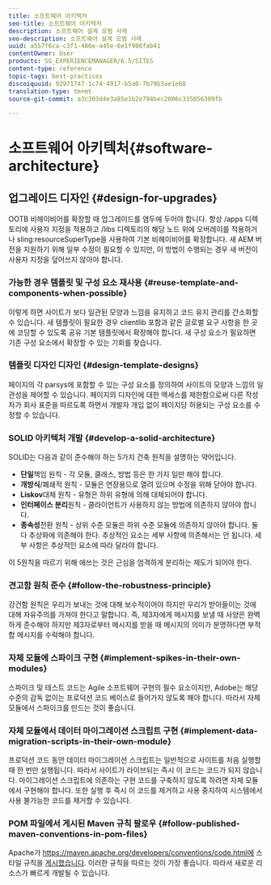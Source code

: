 ```yaml
---
title: 소프트웨어 아키텍처
seo-title: 소프트웨어 아키텍처
description: 소프트웨어 설계 모범 사례
seo-description: 소프트웨어 설계 모범 사례
uuid: a557f6ca-c3f1-486e-a45e-6e1f986fab41
contentOwner: User
products: SG_EXPERIENCEMANAGER/6.5/SITES
content-type: reference
topic-tags: best-practices
discoiquuid: 92971747-1c74-4917-b5a0-7b79b3ae1e68
translation-type: tm+mt
source-git-commit: a3c303d4e3a85e1b2e794bec2006c335056309fb

---
```



# 소프트웨어 아키텍처{#software-architecture}

## 업그레이드 디자인 {#design-for-upgrades}

OOTB 비헤이비어를 확장할 때 업그레이드를 염두에 두어야 합니다. 항상 /apps 디렉토리에 사용자 지정을 적용하고 /libs 디렉토리의 해당 노드 위에 오버레이를 적용하거나 sling:resourceSuperType을 사용하여 기본 비헤이비어를 확장합니다. 새 AEM 버전을 지원하기 위해 일부 수정이 필요할 수 있지만, 이 방법이 수행되는 경우 새 버전이 사용자 지정을 덮어쓰지 않아야 합니다.

### 가능한 경우 템플릿 및 구성 요소 재사용 {#reuse-template-and-components-when-possible}

이렇게 하면 사이트가 보다 일관된 모양과 느낌을 유지하고 코드 유지 관리를 간소화할 수 있습니다. 새 템플릿이 필요한 경우 clientlib 포함과 같은 글로벌 요구 사항을 한 곳에 코딩할 수 있도록 공유 기본 템플릿에서 확장해야 합니다. 새 구성 요소가 필요하면 기존 구성 요소에서 확장할 수 있는 기회를 찾습니다.

### 템플릿 디자인 디자인 {#design-template-designs}

페이지의 각 parsys에 포함할 수 있는 구성 요소를 정의하여 사이트의 모양과 느낌의 일관성을 제어할 수 있습니다. 페이지의 디자인에 대한 액세스를 제한함으로써 다른 작성자가 회사 표준을 따르도록 하면서 개발자 개입 없이 페이지당 허용되는 구성 요소를 수정할 수 있습니다.

### SOLID 아키텍처 개발 {#develop-a-solid-architecture}

SOLID는 다음과 같이 준수해야 하는 5가지 건축 원칙을 설명하는 약어입니다.

* **단일**&#x200B;책임 원칙 - 각 모듈, 클래스, 방법 등은 한 가지 일만 해야 합니다.
* **개방식**/폐쇄적 원칙 - 모듈은 연장용으로 열려 있으며 수정을 위해 닫아야 합니다.
* **Liskov**&#x200B;대체 원칙 - 유형은 하위 유형에 의해 대체되어야 합니다.
* **인터페이스 분리**&#x200B;원칙 - 클라이언트가 사용하지 않는 방법에 의존하지 않아야 합니다.
* **종속성**&#x200B;전환 원칙 - 상위 수준 모듈은 하위 수준 모듈에 의존하지 않아야 합니다. 둘 다 추상화에 의존해야 한다. 추상적인 요소는 세부 사항에 의존해서는 안 됩니다. 세부 사항은 추상적인 요소에 따라 달라야 합니다.

이 5원칙을 따르기 위해 애쓰는 것은 근심을 엄격하게 분리하는 제도가 되어야 한다.

### 견고함 원칙 준수 {#follow-the-robustness-principle}

강건함 원칙은 우리가 보내는 것에 대해 보수적이어야 하지만 우리가 받아들이는 것에 대해 자유주의를 가져야 한다고 말합니다. 즉, 제3자에게 메시지를 보낼 때 사양은 완벽하게 준수해야 하지만 제3자로부터 메시지를 받을 때 메시지의 의미가 분명하다면 부적합 메시지를 수락해야 합니다.

### 자체 모듈에 스파이크 구현 {#implement-spikes-in-their-own-modules}

스파이크 및 테스트 코드는 Agile 소프트웨어 구현의 필수 요소이지만, Adobe는 해당 수준의 감독 없이는 프로덕션 코드 베이스로 들어가지 않도록 해야 합니다. 따라서 자체 모듈에서 스파이크를 만드는 것이 좋습니다.

### 자체 모듈에서 데이터 마이그레이션 스크립트 구현 {#implement-data-migration-scripts-in-their-own-module}

프로덕션 코드 동안 데이터 마이그레이션 스크립트는 일반적으로 사이트를 처음 실행할 때 한 번만 실행됩니다. 따라서 사이트가 라이브되는 즉시 이 코드는 코드가 되지 않습니다. 마이그레이션 스크립트에 의존하는 구현 코드를 구축하지 않도록 하려면 자체 모듈에서 구현해야 합니다. 또한 실행 후 즉시 이 코드를 제거하고 사용 중지하여 시스템에서 사용 불가능한 코드를 제거할 수 있습니다.

### POM 파일에서 게시된 Maven 규칙 팔로우 {#follow-published-maven-conventions-in-pom-files}

Apache가 https://maven.apache.org/developers/conventions/code.html에 스타일 규칙을 [게시했습니다](https://maven.apache.org/developers/conventions/code.html). 이러한 규칙을 따르는 것이 가장 좋습니다. 따라서 새로운 리소스가 빠르게 개발될 수 있습니다.

